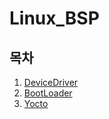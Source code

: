 # Linux_BSP

## 목차

1. [DeviceDriver](./DeviceDriver/)
2. [BootLoader](./BootLoader/)
3. [Yocto](./Yocto/)
